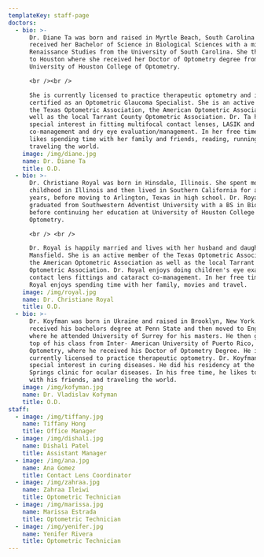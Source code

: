 ```yaml
---
templateKey: staff-page
doctors:
  - bio: >-
      Dr. Diane Ta was born and raised in Myrtle Beach, South Carolina and
      received her Bachelor of Science in Biological Sciences with a minor in
      Renaissance Studies from the University of South Carolina. She then moved
      to Houston where she received her Doctor of Optometry degree from the
      University of Houston College of Optometry. 

      <br /><br />

      She is currently licensed to practice therapeutic optometry and is
      certified as an Optometric Glaucoma Specialist. She is an active member of
      the Texas Optometric Association, the American Optometric Association as
      well as the local Tarrant County Optometric Association. Dr. Ta has
      special interest in fitting multifocal contact lenses, LASIK and cataract
      co-management and dry eye evaluation/management. In her free time she
      likes spending time with her family and friends, reading, running and
      traveling the world.
    image: /img/diane.jpg
    name: Dr. Diane Ta
    title: O.D.
  - bio: >-
      Dr. Christiane Royal was born in Hinsdale, Illinois. She spent most of her
      childhood in Illinois and then lived in Southern California for a few
      years, before moving to Arlington, Texas in high school. Dr. Royal
      graduated from Southwestern Adventist University with a BS in Biology,
      before continuing her education at University of Houston College of
      Optometry. 

      <br /> <br />

      Dr. Royal is happily married and lives with her husband and daughter in
      Mansfield. She is an active member of the Texas Optometric Association,
      the American Optometric Association as well as the local Tarrant County
      Optometric Association. Dr. Royal enjoys doing children's eye exams,
      contact lens fittings and cataract co-management. In her free time, Dr.
      Royal enjoys spending time with her family, movies and travel.
    image: /img/royal.jpg
    name: Dr. Christiane Royal
    title: O.D.
  - bio: >-
      Dr. Koyfman was born in Ukraine and raised in Brooklyn, New York. He
      received his bachelors degree at Penn State and then moved to England
      where he attended University of Surrey for his masters. He then graduated
      top of his class from Inter- American University of Puerto Rico, School of
      Optometry, where he received his Doctor of Optometry Degree. He is
      currently licensed to practice therapeutic optometry. Dr. Koyfman has a
      special interest in curing diseases. He did his residency at the Cedar
      Springs clinic for ocular diseases. In his free time, he likes to spend
      with his friends, and traveling the world.
    image: /img/kofyman.jpg
    name: Dr. Vladislav Kofyman
    title: O.D.
staff:
  - image: /img/tiffany.jpg
    name: Tiffany Hong
    title: Office Manager
  - image: /img/dishali.jpg
    name: Dishali Patel
    title: Assistant Manager
  - image: /img/ana.jpg
    name: Ana Gomez
    title: Contact Lens Coordinator
  - image: /img/zahraa.jpg
    name: Zahraa Ileiwi
    title: Optometric Technician
  - image: /img/marissa.jpg
    name: Marissa Estrada
    title: Optometric Technician
  - image: /img/yenifer.jpg
    name: Yenifer Rivera
    title: Optometric Technician
---
```


